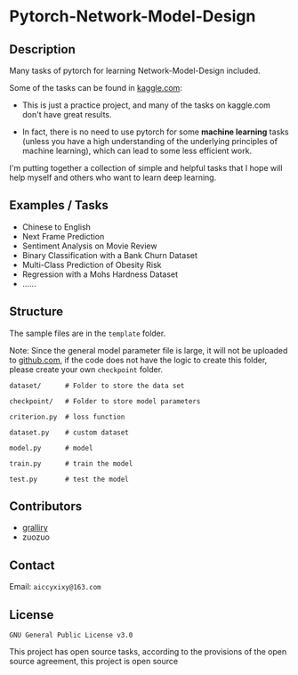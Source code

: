 # Pytorch-Network-Model-Design

## Description

Many tasks of pytorch for learning Network-Model-Design included.

Some of the tasks can be found in [kaggle.com](https://kaggle.com):

* This is just a practice project, and many of the tasks on kaggle.com don't have great results.

* In fact, there is no need to use pytorch for some __machine learning__ tasks (unless you have a high understanding of
  the underlying principles of machine learning), which can lead to some less efficient work.

I'm putting together a collection of simple and helpful tasks that I hope will help myself and others who
want to learn deep learning.

## Examples / Tasks

* Chinese to English
* Next Frame Prediction
* Sentiment Analysis on Movie Review
* Binary Classification with a Bank Churn Dataset
* Multi-Class Prediction of Obesity Risk
* Regression with a Mohs Hardness Dataset
* ......

## Structure

The sample files are in the ```template``` folder.

Note: 
Since the general model parameter file is large, it will not be uploaded to [github.com](https://github.com), if the code does not
have the logic to create this folder, please create your own ```checkpoint``` folder.

```
dataset/      # Folder to store the data set

checkpoint/   # Folder to store model parameters

criterion.py  # loss function

dataset.py    # custom dataset

model.py      # model

train.py      # train the model

test.py       # test the model
```

## Contributors

* [gralliry](https://github.com/gralliry)
* zuozuo

## Contact

Email: ```aiccyxixy@163.com```

## License

```GNU General Public License v3.0```

This project has open source tasks, according to the provisions of the open source agreement, this project is open
source